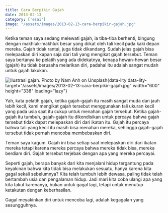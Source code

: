 ```yaml
---
title: Cara Berpikir Gajah
date: 2013-02-13
category: ['esai']
image: "/assets/images/2013-02-13-cara-berpikir-gajah.jpg"
---
```


Ketika teman saya sedang melewati gajah, ia tiba-tiba berhenti, bingung dengan makhluk-makhluk besar yang diikat oleh tali kecil pada kaki depan mereka. Gajah tidak rantai, juga tidak dikandang. Sudah jelas gajah bisa melepaskan diri kapan saja dari tali yang mengikat gajah tersebut. Teman saya bertanya ke pelatih yang ada didekatnya, kenapa hewan-hewan besar (gajah) itu tidak berusaha melarikan diri, padahal itu adalah sangat mudah untuk gajah lakukan.

![Ilustrasi gajah. *Photo by Nam Anh on Unsplash*](/assets/images/2013-02-13-cara-berpikir-gajah.jpg?nf_resize=fit&w=600){data-lity data-lity-target="/assets/images/2013-02-13-cara-berpikir-gajah.jpg" width="600" height="338" loading="lazy"}

Yah, kata pelatih gajah, ketika gajah-gajah itu masih sangat muda dan jauh lebih kecil, kami mengikat gajah tersebut menggunakan tali ukuran kecil yang pada usia saat itu cukup untuk menahan gajah tersebut. Ketika gajah-gajah itu tumbuh, gajah-gajah itu dikondisikan untuk percaya bahwa gajah tersebut tidak dapat melepaskan diri dari ikatan itu. Gajah itu percaya bahwa tali yang kecil itu masih bisa menahan mereka, sehingga gajah-gajah tersebut tidak pernah mencoba membebaskan diri.

Teman saya kagum. Gajah ini bisa setiap saat melepaskan diri dari ikatan mereka tetapi karena mereka percaya bahwa mereka tidak bisa, mereka berdiam diri. Gajah tersebut terjebak dengan apa yang mereka percayai.

Seperti gajah, berapa banyak dari kita menjalani hidup tergantung pada keyakinan bahwa kita tidak bisa melakukan sesuatu, hanya karena kita gagal sekali sebelumnya? Kita telah tumbuh lebih dewasa, paling tidak telah bertambah usia dan pengalaman hidup. Jadi mari kita coba ulangi apa yang kita takut karenanya, bukan untuk gagal lagi, tetapi untuk menutup ketakutan dengan keberhasilan.

Gagal meyakinkan diri untuk mencoba lagi, adalah kegagalan yang sesungguhnya.